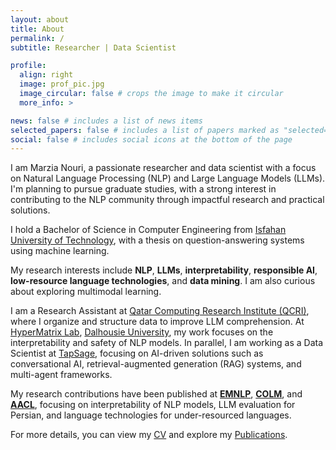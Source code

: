 ```yaml
---
layout: about
title: About
permalink: /
subtitle: Researcher | Data Scientist 

profile:
  align: right
  image: prof_pic.jpg
  image_circular: false # crops the image to make it circular
  more_info: >

news: false # includes a list of news items
selected_papers: false # includes a list of papers marked as "selected={true}"
social: false # includes social icons at the bottom of the page
---
```

I am Marzia Nouri, a passionate researcher and data scientist with a focus on Natural Language Processing (NLP) and Large Language Models (LLMs). I'm planning to pursue graduate studies, with a strong interest in contributing to the NLP community through impactful research and practical solutions.

I hold a Bachelor of Science in Computer Engineering from [Isfahan University of Technology](https://english.iut.ac.ir/), with a thesis on question-answering systems using machine learning.

My research interests include **NLP**, **LLMs**, **interpretability**, **responsible AI**, **low-resource language technologies**, and **data mining**. I am also curious about exploring multimodal learning.

I am a Research Assistant at [Qatar Computing Research Institute (QCRI)](https://www.hbku.edu.qa/en/qcri), where I organize and structure data to improve LLM comprehension. At [HyperMatrix Lab](https://hypermatrix.cs.dal.ca/), [Dalhousie University](https://www.dal.ca/), my work focuses on the interpretability and safety of NLP models. In parallel, I am working as a Data Scientist at [TapSage](https://www.tapsage.com/), focusing on AI-driven solutions such as conversational AI, retrieval-augmented generation (RAG) systems, and multi-agent frameworks. 

My research contributions have been published at **[EMNLP](https://2024.emnlp.org/)**, **[COLM](https://colmweb.org/)**, and **[AACL](https://aclanthology.org/events/aacl-2023)**, focusing on interpretability of NLP models, LLM evaluation for Persian, and language technologies for under-resourced languages.

For more details, you can view my [CV](https://marzinouri.github.io/assets/pdf/MarziaNouri-CV.pdf) and explore my [Publications](https://marzinouri.github.io/publications/).
